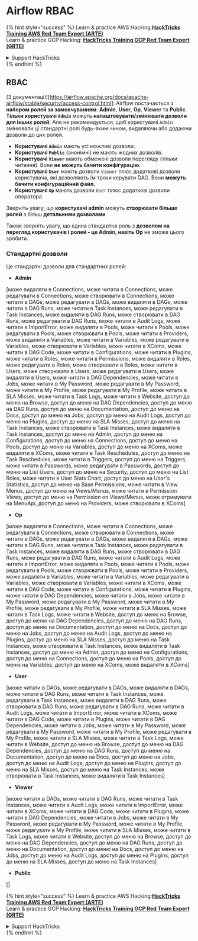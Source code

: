 # Airflow RBAC

{% hint style="success" %}
Learn & practice AWS Hacking:<img src="../../.gitbook/assets/image (1) (1) (1) (1).png" alt="" data-size="line">[**HackTricks Training AWS Red Team Expert (ARTE)**](https://training.hacktricks.xyz/courses/arte)<img src="../../.gitbook/assets/image (1) (1) (1) (1).png" alt="" data-size="line">\
Learn & practice GCP Hacking: <img src="../../.gitbook/assets/image (2) (1).png" alt="" data-size="line">[**HackTricks Training GCP Red Team Expert (GRTE)**<img src="../../.gitbook/assets/image (2) (1).png" alt="" data-size="line">](https://training.hacktricks.xyz/courses/grte)

<details>

<summary>Support HackTricks</summary>

* Check the [**subscription plans**](https://github.com/sponsors/carlospolop)!
* **Join the** 💬 [**Discord group**](https://discord.gg/hRep4RUj7f) or the [**telegram group**](https://t.me/peass) or **follow** us on **Twitter** 🐦 [**@hacktricks\_live**](https://twitter.com/hacktricks_live)**.**
* **Share hacking tricks by submitting PRs to the** [**HackTricks**](https://github.com/carlospolop/hacktricks) and [**HackTricks Cloud**](https://github.com/carlospolop/hacktricks-cloud) github repos.

</details>
{% endhint %}

## RBAC

(З документації)\[https://airflow.apache.org/docs/apache-airflow/stable/security/access-control.html]: Airflow постачається з **набором ролей за замовчуванням**: **Admin**, **User**, **Op**, **Viewer** та **Public**. **Тільки користувачі `Admin`** можуть **налаштовувати/змінювати дозволи для інших ролей**. Але не рекомендується, щоб користувачі `Admin` змінювали ці стандартні ролі будь-яким чином, видаляючи або додаючи дозволи до цих ролей.

* **Користувачі `Admin`** мають усі можливі дозволи.
* **Користувачі `Public`** (анонімні) не мають жодних дозволів.
* **Користувачі `Viewer`** мають обмежені дозволи перегляду (тільки читання). Вони **не можуть бачити конфігурацію.**
* **Користувачі `User`** мають дозволи `Viewer` плюс додаткові дозволи користувача, які дозволяють їм трохи керувати DAG. Вони **можуть бачити конфігураційний файл.**
* **Користувачі `Op`** мають дозволи `User` плюс додаткові дозволи оператора.

Зверніть увагу, що **користувачі admin** можуть **створювати більше ролей** з більш **детальними дозволами**.

Також зверніть увагу, що єдина стандартна роль з **дозволом на перегляд користувачів і ролей - це Admin, навіть Op** не зможе цього зробити.

### Стандартні дозволи

Це стандартні дозволи для стандартних ролей:

* **Admin**

\[може видаляти в Connections, може читати в Connections, може редагувати в Connections, може створювати в Connections, може читати в DAGs, може редагувати в DAGs, може видаляти в DAGs, може читати в DAG Runs, може читати в Task Instances, може редагувати в Task Instances, може видаляти в DAG Runs, може створювати в DAG Runs, може редагувати в DAG Runs, може читати в Audit Logs, може читати в ImportError, може видаляти в Pools, може читати в Pools, може редагувати в Pools, може створювати в Pools, може читати в Providers, може видаляти в Variables, може читати в Variables, може редагувати в Variables, може створювати в Variables, може читати в XComs, може читати в DAG Code, може читати в Configurations, може читати в Plugins, може читати в Roles, може читати в Permissions, може видаляти в Roles, може редагувати в Roles, може створювати в Roles, може читати в Users, може створювати в Users, може редагувати в Users, може видаляти в Users, може читати в DAG Dependencies, може читати в Jobs, може читати в My Password, може редагувати в My Password, може читати в My Profile, може редагувати в My Profile, може читати в SLA Misses, може читати в Task Logs, може читати в Website, доступ до меню на Browse, доступ до меню на DAG Dependencies, доступ до меню на DAG Runs, доступ до меню на Documentation, доступ до меню на Docs, доступ до меню на Jobs, доступ до меню на Audit Logs, доступ до меню на Plugins, доступ до меню на SLA Misses, доступ до меню на Task Instances, може створювати в Task Instances, може видаляти в Task Instances, доступ до меню на Admin, доступ до меню на Configurations, доступ до меню на Connections, доступ до меню на Pools, доступ до меню на Variables, доступ до меню на XComs, може видаляти в XComs, може читати в Task Reschedules, доступ до меню на Task Reschedules, може читати в Triggers, доступ до меню на Triggers, може читати в Passwords, може редагувати в Passwords, доступ до меню на List Users, доступ до меню на Security, доступ до меню на List Roles, може читати в User Stats Chart, доступ до меню на User's Statistics, доступ до меню на Base Permissions, може читати в View Menus, доступ до меню на Views/Menus, може читати в Permission Views, доступ до меню на Permission on Views/Menus, може отримувати на MenuApi, доступ до меню на Providers, може створювати в XComs]

* **Op**

\[може видаляти в Connections, може читати в Connections, може редагувати в Connections, може створювати в Connections, може читати в DAGs, може редагувати в DAGs, може видаляти в DAGs, може читати в DAG Runs, може читати в Task Instances, може редагувати в Task Instances, може видаляти в DAG Runs, може створювати в DAG Runs, може редагувати в DAG Runs, може читати в Audit Logs, може читати в ImportError, може видаляти в Pools, може читати в Pools, може редагувати в Pools, може створювати в Pools, може читати в Providers, може видаляти в Variables, може читати в Variables, може редагувати в Variables, може створювати в Variables, може читати в XComs, може читати в DAG Code, може читати в Configurations, може читати в Plugins, може читати в DAG Dependencies, може читати в Jobs, може читати в My Password, може редагувати в My Password, може читати в My Profile, може редагувати в My Profile, може читати в SLA Misses, може читати в Task Logs, може читати в Website, доступ до меню на Browse, доступ до меню на DAG Dependencies, доступ до меню на DAG Runs, доступ до меню на Documentation, доступ до меню на Docs, доступ до меню на Jobs, доступ до меню на Audit Logs, доступ до меню на Plugins, доступ до меню на SLA Misses, доступ до меню на Task Instances, може створювати в Task Instances, може видаляти в Task Instances, доступ до меню на Admin, доступ до меню на Configurations, доступ до меню на Connections, доступ до меню на Pools, доступ до меню на Variables, доступ до меню на XComs, може видаляти в XComs]

* **User**

\[може читати в DAGs, може редагувати в DAGs, може видаляти в DAGs, може читати в DAG Runs, може читати в Task Instances, може редагувати в Task Instances, може видаляти в DAG Runs, може створювати в DAG Runs, може редагувати в DAG Runs, може читати в Audit Logs, може читати в ImportError, може читати в XComs, може читати в DAG Code, може читати в Plugins, може читати в DAG Dependencies, може читати в Jobs, може читати в My Password, може редагувати в My Password, може читати в My Profile, може редагувати в My Profile, може читати в SLA Misses, може читати в Task Logs, може читати в Website, доступ до меню на Browse, доступ до меню на DAG Dependencies, доступ до меню на DAG Runs, доступ до меню на Documentation, доступ до меню на Docs, доступ до меню на Jobs, доступ до меню на Audit Logs, доступ до меню на Plugins, доступ до меню на SLA Misses, доступ до меню на Task Instances, може створювати в Task Instances, може видаляти в Task Instances]

* **Viewer**

\[може читати в DAGs, може читати в DAG Runs, може читати в Task Instances, може читати в Audit Logs, може читати в ImportError, може читати в XComs, може читати в DAG Code, може читати в Plugins, може читати в DAG Dependencies, може читати в Jobs, може читати в My Password, може редагувати в My Password, може читати в My Profile, може редагувати в My Profile, може читати в SLA Misses, може читати в Task Logs, може читати в Website, доступ до меню на Browse, доступ до меню на DAG Dependencies, доступ до меню на DAG Runs, доступ до меню на Documentation, доступ до меню на Docs, доступ до меню на Jobs, доступ до меню на Audit Logs, доступ до меню на Plugins, доступ до меню на SLA Misses, доступ до меню на Task Instances]

* **Public**

\[]

{% hint style="success" %}
Learn & practice AWS Hacking:<img src="../../.gitbook/assets/image (1) (1) (1) (1).png" alt="" data-size="line">[**HackTricks Training AWS Red Team Expert (ARTE)**](https://training.hacktricks.xyz/courses/arte)<img src="../../.gitbook/assets/image (1) (1) (1) (1).png" alt="" data-size="line">\
Learn & practice GCP Hacking: <img src="../../.gitbook/assets/image (2) (1).png" alt="" data-size="line">[**HackTricks Training GCP Red Team Expert (GRTE)**<img src="../../.gitbook/assets/image (2) (1).png" alt="" data-size="line">](https://training.hacktricks.xyz/courses/grte)

<details>

<summary>Support HackTricks</summary>

* Check the [**subscription plans**](https://github.com/sponsors/carlospolop)!
* **Join the** 💬 [**Discord group**](https://discord.gg/hRep4RUj7f) or the [**telegram group**](https://t.me/peass) or **follow** us on **Twitter** 🐦 [**@hacktricks\_live**](https://twitter.com/hacktricks_live)**.**
* **Share hacking tricks by submitting PRs to the** [**HackTricks**](https://github.com/carlospolop/hacktricks) and [**HackTricks Cloud**](https://github.com/carlospolop/hacktricks-cloud) github repos.

</details>
{% endhint %}
